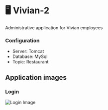 # 🖥 Vivian-2
Administrative application for Vivian employees


### Configuration
- Server: Tomcat
- Database: MySql
- Topic: Restaurant

## Application images

### Login
![Login Image](https://user-images.githubusercontent.com/68967448/133351646-376ba32a-cfd2-488d-ad94-f5f5c214dec1.png)
